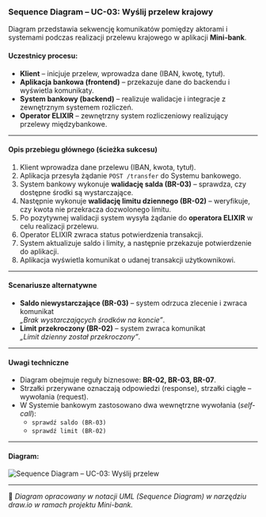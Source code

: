 ### Sequence Diagram – UC-03: Wyślij przelew krajowy

Diagram przedstawia sekwencję komunikatów pomiędzy aktorami i systemami podczas realizacji przelewu krajowego w aplikacji **Mini-bank**.

#### Uczestnicy procesu:
-  **Klient** – inicjuje przelew, wprowadza dane (IBAN, kwotę, tytuł).
-  **Aplikacja bankowa (frontend)** – przekazuje dane do backendu i wyświetla komunikaty.
-  **System bankowy (backend)** – realizuje walidacje i integracje z zewnętrznym systemem rozliczeń.
-  **Operator ELIXIR** – zewnętrzny system rozliczeniowy realizujący przelewy międzybankowe.

---

#### Opis przebiegu głównego (ścieżka sukcesu)
1. Klient wprowadza dane przelewu (IBAN, kwota, tytuł).  
2. Aplikacja przesyła żądanie `POST /transfer` do Systemu bankowego.  
3. System bankowy wykonuje **walidację salda (BR-03)** – sprawdza, czy dostępne środki są wystarczające.  
4. Następnie wykonuje **walidację limitu dziennego (BR-02)** – weryfikuje, czy kwota nie przekracza dozwolonego limitu.  
5. Po pozytywnej walidacji system wysyła żądanie do **operatora ELIXIR** w celu realizacji przelewu.  
6. Operator ELIXIR zwraca status potwierdzenia transakcji.  
7. System aktualizuje saldo i limity, a następnie przekazuje potwierdzenie do aplikacji.  
8. Aplikacja wyświetla komunikat o udanej transakcji użytkownikowi.

---

#### Scenariusze alternatywne
-  **Saldo niewystarczające (BR-03)** – system odrzuca zlecenie i zwraca komunikat  
  *„Brak wystarczających środków na koncie”*.
-  **Limit przekroczony (BR-02)** – system zwraca komunikat  
  *„Limit dzienny został przekroczony”*.


---

#### Uwagi techniczne
- Diagram obejmuje reguły biznesowe: **BR-02, BR-03, BR-07**.  
- Strzałki przerywane oznaczają odpowiedzi (response), strzałki ciągłe – wywołania (request).  
- W Systemie bankowym zastosowano dwa wewnętrzne wywołania (*self-call*):  
  - `sprawdź saldo (BR-03)`  
  - `sprawdź limit (BR-02)`  
 

---

#### Diagram:
![Sequence Diagram – UC-03: Wyślij przelew](https://raw.githubusercontent.com/okwasna/banking-flagship/refs/heads/main/04-uml/sequence-transfer-uc03.drawio.png)

---

📘 *Diagram opracowany w notacji UML (Sequence Diagram) w narzędziu draw.io w ramach projektu Mini-bank.*

